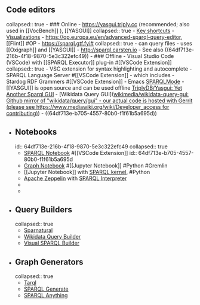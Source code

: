 ## Code editors
collapsed:: true
	- ### Online
		- https://yasgui.triply.cc (recommended; also used in [[VocBench]] ), [[YASGUI]]
		  collapsed:: true
			- [Key shortcuts](https://triply.cc/docs/yasgui#supported-key-combinations)
			- [Visualizations](https://triply.cc/docs/yasgui#supported-key-combinations)
		- https://op.europa.eu/en/advanced-sparql-query-editor, [[Flint]] #OP
		- https://sparql.gtf.fyi#
		  collapsed:: true
			- can query files
			- uses [[Oxigraph]] and [[YASGUI]]
		- http://sparql.carsten.io
		- See also ((64df713e-216b-4f18-9870-5e3c322efc49))
	- ### Offline
		- Visual Studio Code (VSCode) with [[SPARQL Executor]] plug-in #[[VSCode Extension]]
		  collapsed:: true
			- VSC extension for syntax highlighting and autocomplete
				- SPARQL Language Server #[[VSCode Extension]]
					- which includes
						- Stardog RDF Grammers #[[VSCode Extension]]
		- Emacs [SPARQLMode](https://www.emacswiki.org/emacs/SPARQLMode)
		- [[YASGUI]] is open source and can be used offline [TriplyDB/Yasgui: Yet Another Sparql GUI](https://github.com/TriplyDB/Yasgui)
		- [Wikidata Query GUI]([wikimedia/wikidata-query-gui: Github mirror of "wikidata/query/gui" - our actual code is hosted with Gerrit (please see https://www.mediawiki.org/wiki/Developer_access for contributing)](https://github.com/wikimedia/wikidata-query-gui))
		- ((64df713e-b705-4557-80b0-f1f61b5a695d))
- ## Notebooks
  id:: 64df713e-216b-4f18-9870-5e3c322efc49
  collapsed:: true
	- [SPARQL Notebook](https://marketplace.visualstudio.com/items?itemName=Zazuko.sparql-notebook) #[[VSCode Extension]]
	  id:: 64df713e-b705-4557-80b0-f1f61b5a695d
	- [Graph Notebook](https://github.com/aws/graph-notebook) #[[Jupyter Notebook]] #Python #Gremlin
	- [[Jupyter Notebook]] with [SPARQL kernel](https://github.com/paulovn/sparql-kernel), #Python
	- [Apache Zeppelin](https://zeppelin.apache.org/) with [SPARQL Interpreter](https://zeppelin.apache.org/docs/0.9.0/interpreter/sparql.html)
	-
	-
- ## Query Builders
  collapsed:: true
	- [Sparnatural](https://github.com/sparna-git/Sparnatural)
	- [Wikidata Query Builder](https://query.wikidata.org/querybuilder/?uselang=en)
	- [Visual SPARQL Builder](https://leipert.github.io/vsb/#home)
- ## Graph Generators
  collapsed:: true
	- [Tarql](http://tarql.github.io)
	- [SPARQL Generate](https://ci.mines-stetienne.fr/sparql-generate/)
	- [SPARQL Anything](https://sparql-anything.cc)